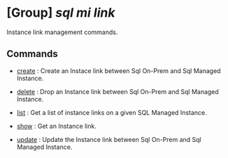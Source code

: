 # [Group] _sql mi link_

Instance link management commands.

## Commands

- [create](/Commands/sql/mi/link/_create.md)
: Create an Instace link between Sql On-Prem and Sql Managed Instance.

- [delete](/Commands/sql/mi/link/_delete.md)
: Drop an Instance link between Sql On-Prem and Sql Managed Instance.

- [list](/Commands/sql/mi/link/_list.md)
: Get a list of instance links on a given SQL Managed Instance.

- [show](/Commands/sql/mi/link/_show.md)
: Get an Instance link.

- [update](/Commands/sql/mi/link/_update.md)
: Update the Instance link between Sql On-Prem and Sql Managed Instance.
